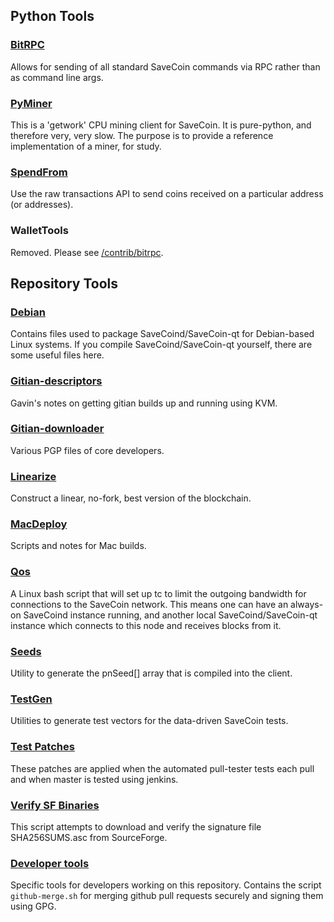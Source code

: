 Python Tools
---------------------

### [BitRPC](/contrib/bitrpc) ###
Allows for sending of all standard SaveCoin commands via RPC rather than as command line args.

### [PyMiner](/contrib/pyminer) ###

This is a 'getwork' CPU mining client for SaveCoin. It is pure-python, and therefore very, very slow.  The purpose is to provide a reference implementation of a miner, for study.

### [SpendFrom](/contrib/spendfrom) ###

Use the raw transactions API to send coins received on a particular
address (or addresses).

### WalletTools
Removed. Please see [/contrib/bitrpc](/contrib/bitrpc).

Repository Tools
---------------------

### [Debian](/contrib/debian) ###
Contains files used to package SaveCoind/SaveCoin-qt
for Debian-based Linux systems. If you compile SaveCoind/SaveCoin-qt yourself, there are some useful files here.

### [Gitian-descriptors](/contrib/gitian-descriptors) ###
Gavin's notes on getting gitian builds up and running using KVM.

### [Gitian-downloader](/contrib/gitian-downloader)
Various PGP files of core developers. 

### [Linearize](/contrib/linearize) ###
Construct a linear, no-fork, best version of the blockchain.

### [MacDeploy](/contrib/macdeploy) ###
Scripts and notes for Mac builds. 

### [Qos](/contrib/qos) ###

A Linux bash script that will set up tc to limit the outgoing bandwidth for connections to the SaveCoin network. This means one can have an always-on SaveCoind instance running, and another local SaveCoind/SaveCoin-qt instance which connects to this node and receives blocks from it.

### [Seeds](/contrib/seeds) ###
Utility to generate the pnSeed[] array that is compiled into the client.

### [TestGen](/contrib/testgen) ###
Utilities to generate test vectors for the data-driven SaveCoin tests.

### [Test Patches](/contrib/test-patches) ###
These patches are applied when the automated pull-tester
tests each pull and when master is tested using jenkins.

### [Verify SF Binaries](/contrib/verifysfbinaries) ###
This script attempts to download and verify the signature file SHA256SUMS.asc from SourceForge.

### [Developer tools](/contrib/devtools) ###
Specific tools for developers working on this repository.
Contains the script `github-merge.sh` for merging github pull requests securely and signing them using GPG.

